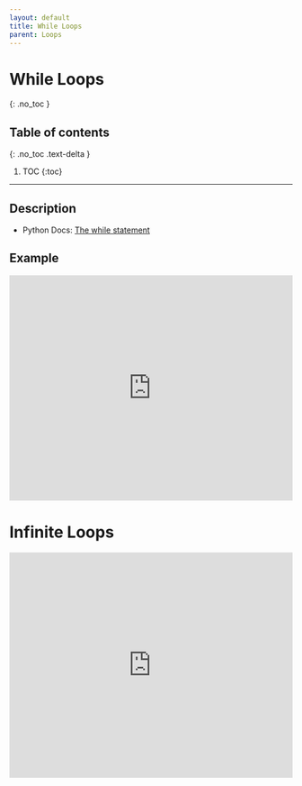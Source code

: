```yaml
---
layout: default
title: While Loops
parent: Loops
---
```

# While Loops
{: .no_toc }
## Table of contents
{: .no_toc .text-delta }

1. TOC
{:toc}

---

## Description
- Python Docs: [The while statement](https://docs.python.org/3/reference/compound_stmts.html#the-while-statement)

## Example

<iframe height="400px" width="100%" src="https://repl.it/@bianca_ruiz/whileTacos?lite=true" scrolling="no" frameborder="no" allowtransparency="true" allowfullscreen="true" sandbox="allow-forms allow-pointer-lock allow-popups allow-same-origin allow-scripts allow-modals"></iframe>

# Infinite Loops

<iframe height="400px" width="100%" src="https://repl.it/@bianca_ruiz/whileInfinite?lite=true" scrolling="no" frameborder="no" allowtransparency="true" allowfullscreen="true" sandbox="allow-forms allow-pointer-lock allow-popups allow-same-origin allow-scripts allow-modals"></iframe>
